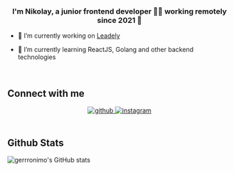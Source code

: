 ### <div align="center">I'm Nikolay, a junior frontend developer 👨‍💻 working remotely since 2021 🚀</div>  
  

- 🌱 I’m currently working on [Leadely](https://github.com/Leadely)  
  

- 🔭 I’m currently learning ReactJS, Golang and other backend technologies  
  

<br/>  


## Connect with me  
<div align="center">
<a href="https://github.com/gerrronimo" target="_blank">
<img src=https://img.shields.io/badge/github-%2324292e.svg?&style=for-the-badge&logo=github&logoColor=white alt=github style="margin-bottom: 5px;" />
</a>
<a href="https://instagram.com/chumak0f" target="_blank">
<img src=https://img.shields.io/badge/instagram-%23000000.svg?&style=for-the-badge&logo=instagram&logoColor=white alt=instagram style="margin-bottom: 5px;" />
</a>  
</div>  
  

<br/>  


## Github Stats

![gerrronimo's GitHub stats](https://github-readme-stats.vercel.app/api?username=gerrronimo&show_icons=true&theme=radical)
